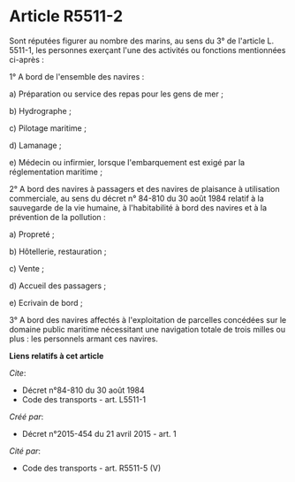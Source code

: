 # Article R5511-2

Sont réputées figurer au nombre des marins, au sens du 3° de l'article L. 5511-1, les personnes exerçant l'une des activités
ou fonctions mentionnées ci-après : 

1° A bord de l'ensemble des navires : 

a) Préparation ou service des repas pour les gens de mer ; 

b) Hydrographe ; 

c) Pilotage maritime ; 

d) Lamanage ; 

e) Médecin ou infirmier, lorsque l'embarquement est exigé par la réglementation maritime ; 

2° A bord des navires à passagers et des navires de plaisance à utilisation commerciale, au sens du décret n° 84-810 du 30
août 1984 relatif à la sauvegarde de la vie humaine, à l'habitabilité à bord des navires et à la prévention de la
pollution : 

a) Propreté ; 

b) Hôtellerie, restauration ; 

c) Vente ; 

d) Accueil des passagers ; 

e) Ecrivain de bord ; 

3° A bord des navires affectés à l'exploitation de parcelles concédées sur le domaine public maritime nécessitant une
navigation totale de trois milles ou plus : les personnels armant ces navires.

**Liens relatifs à cet article**

_Cite_:

  - Décret n°84-810 du 30 août 1984
  - Code des transports - art. L5511-1

_Créé par_:

  - Décret n°2015-454 du 21 avril 2015 - art. 1

_Cité par_:

  - Code des transports - art. R5511-5 (V)
